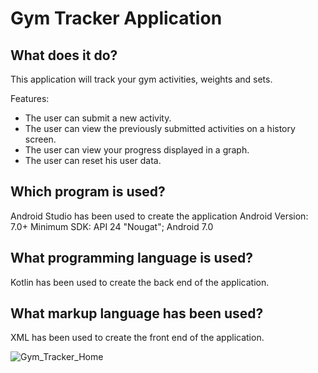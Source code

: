 # Gym Tracker Application

## What does it do?
This application will track your gym activities, weights and sets.

Features:
- The user can submit a new activity.
- The user can view the previously submitted activities on a history screen.
- The user can view your progress displayed in a graph.
- The user can reset his user data.

## Which program is used?
Android Studio has been used to create the application
Android Version: 7.0+
Minimum SDK: API 24 "Nougat"; Android 7.0

## What programming language is used?
Kotlin has been used to create the back end of the application.

## What markup language has been used?
XML has been used to create the front end of the application.

![Gym_Tracker_Home](https://github.com/POCCITO/Gym_Tracker_Application/assets/124311204/d2a6c9a7-2eb1-4598-ba7b-f539ebec4b2b)
